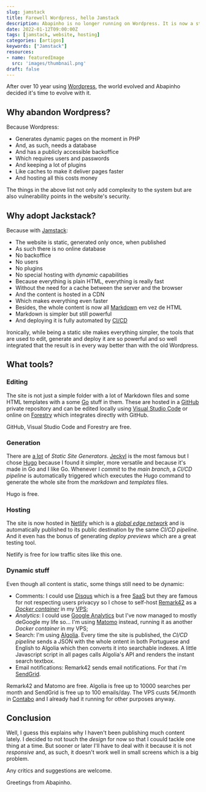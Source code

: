 ```yaml
---
slug: jamstack
title: Farewell Wordpress, hello Jamstack
description: Abapinho is no longer running on Wordpress. It is now a static site generated by Hugo and hosted on Netlify.
date: 2022-01-12T09:00:00Z
tags: [jamstack, website, hosting]
categories: [artigos]
keywords: ["Jamstack"]
resources:
- name: featuredImage
  src: 'images/thumbnail.png'
draft: false
---
```

After over 10 year using [Wordpress][1], the world evolved and Abapinho decided it's time to evolve with it.

<!--more-->

## Why abandon Wordpress?

Because Wordpress:

* Generates dynamic pages on the moment in PHP
* And, as such, needs a database
* And has a publicly accessible backoffice
* Which requires users and passwords
* And keeping a lot of plugins
* Like caches to make it deliver pages faster
* And hosting all this costs money

The things in the above list not only add complexity to the system but are also vulnerability points in the website's security.

## Why adopt Jackstack?

Because with [Jamstack][2]:

* The website is static, generated only once, when published
* As such there is no online database
* No backoffice
* No users
* No plugins
* No special hosting with _dynamic_ capabilities
* Because everything is plain HTML, everything is really fast
* Without the need for a cache between the server and the browser
* And the content is hosted in a CDN
* Which makes everything even faster
* Besides, the whole content is now all [Markdown][11] em vez de HTML
* Markdown is simpler but still powerful
* And deploying it is fully automated by [CI/CD][3]

Ironically, while being a static site makes everything simpler, the tools that are used to edit, generate and deploy it are so powerful and so well integrated that the result is in every way better than with the old Wordpress.

## What tools?

### Editing

The site is not just a simple folder with a lot of Markdown files and some HTML templates with a some  [Go][4] stuff in them. These are hosted in a [GitHub][5] private repository and can be edited locally using [Visual Studio Code][6] or online on [Forestry][7] which integrates directly with GitHub.

GitHub, Visual Studio Code and Forestry are free.

### Generation

There are [a lot][8] of _Static Site Generators_. [Jeckyl][9] is the most famous but I chose [Hugo][10] because I found it simpler, more versatile and because it's made in Go and I like Go. Whenever I _commit_ to the _main branch_, a _CI/CD pipeline_ is automatically triggered which executes the Hugo command to generate the whole site from the _markdown_ and _templates_ files.

Hugo is free.

### Hosting

The site is now hosted in [Netlify][12] which is a [_global edge network_][13] and is automatically published to its public destination by the same _CI/CD pipeline_. And it even has the bonus of generating _deploy previews_ which are a great testing tool.

Netlify is free for low traffic sites like this one.

### Dynamic stuff

Even though all content is static, some things still need to be dynamic:

* Comments: I could use [Disqus][14] which is a free [SaaS][15] but they are famous for not respecting users privacyy so I chose to self-host [Remark42][16] as a [_Docker container_][17] in my [VPS][18];
* _Analytics_: I could use [Google Analytics][19] but I've now managed to mostly deGoogle my life so... I'm using [Matomo][20] instead, running it as another _Docker container_ in my VPS;
* Search: I'm using [Algolia][21]. Every time the site is published, the _CI/CD pipeline_ sends a JSON with the whole ontent in both Portuguese and English to Algolia which then converts it into searchable indexes. A little Javascript script in all pages calls Algolia's API and renders the instant search textbox.
* Email notifications: Remark42 sends email notifications. For that i'm [SendGrid][23].

Remark42 and Matomo are free. Algolia is free up to 10000 searches per month and SendGrid is free up to 100 emails/day. The VPS custs 5€/month in [Contabo][22] and I already had it running for other purposes anyway.

## Conclusion

Well, I guess this explains why I haven't been publishing much content lately. I decided to not touch the _design_ for now so that I couuld tackle one thing at a time. But sooner or later I'll have to deal with it because it is not _responsive_ and, as such, it doesn't work well in small screens which is a big problem.

Any critics and suggestions are welcome.

Greetings from Abapinho.

[1]: <https://wordpress.org/>
[2]: <https://jamstack.org/>
[3]: <https://pt.wikipedia.org/wiki/CI/CD>
[4]: <https://go.dev/>
[5]: <https://github.com/>
[6]: <https://code.visualstudio.com/>
[7]: <https://forestry.io/>
[8]: <https://jamstack.org/generators/>
[9]: <https://jekyllrb.com/>
[10]: <https://gohugo.io/>
[11]: <https://www.markdownguide.org/>
[12]: <https://netlify.com/>
[13]: <https://www.netlify.com/products/edge/>
[14]: <https://disqus.com/>
[15]: <https://pt.wikipedia.org/wiki/Software_como_servi%C3%A7o>
[16]: <https://remark42.com/>
[17]: <https://www.docker.com/>
[18]: <https://pt.wikipedia.org/wiki/Servidor_virtual_privado>
[19]: <https://analytics.google.com/>
[20]: <https://matomo.org/>
[21]: <https://www.algolia.com/>
[22]: <https://contabo.com/>
[23]: <https://sendgrid.com/>
